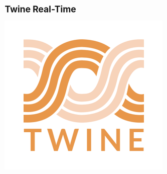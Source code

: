 # Twine Real-Time

<div style="text-align:center">
  <img src="/images/twine-logo.png" alt="twine logo">
</div>


